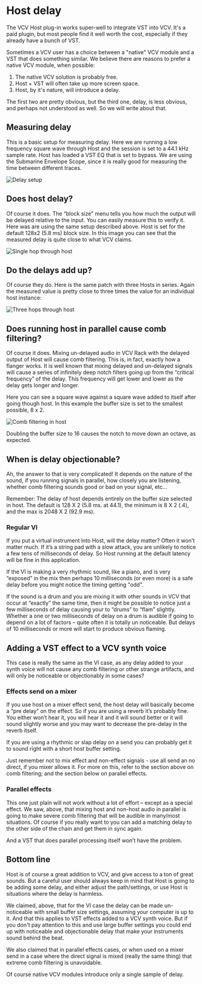 # Host delay

The VCV Host plug-in works super-well to integrate VST into VCV. It's a paid plugin, but most people find it well worth the cost, especially if they already have a bunch of VST.

Sometimes a VCV user has a choice between a "native" VCV module and a VST that does something similar. We believe there are reasons to prefer a native VCV module, when possible:

1. The native VCV solution is probably free.
2. Host + VST will often take up more screen space.
3. Host, by it's nature, will introduce a delay.

The first two are pretty obvious, but the third one, delay, is less obvious, and perhaps not understood as well. So we will write about that.

## Measuring delay

This is a basic setup for measuring delay. Here we are running a low frequency square wave through Host and the session is set to a 44.1 kHz sample rate. Host has loaded a VST EQ that is set to bypass. We are using the Submarine Envelope Scope, since it is really good for measuring the time between different traces.

![Delay setup](./host-delay-setup.png)

## Does host delay?

Of course it does. The “block size” menu tells you how much the output will be delayed relative to the input. You can easily measure this to verify it. Here was are using the same setup described above. Host is set for the default 128x2  (5.8 ms) block size. In this image you can see that the measured delay is quite close to what VCV claims.

![Single hop through host](./host-delay-simple.png)

## Do the delays add up?

Of course they do. Here is the same patch with three Hosts in series. Again the measured value is pretty close to three times the value for an individual host instance:

![Three hops through host](./host-delay-three.png)

## Does running host in parallel cause comb filtering?

Of course it does. Mixing un-delayed audio in VCV Rack with the delayed output of Host will cause comb filtering. This is, in fact, exactly how a flanger works. It is well known that mixing delayed and un-delayed signals will cause a series of infinitely deep notch filters going up from the “critical frequency” of the delay. This frequency will get lower and lower as the delay gets longer and longer.

Here you can see a square wave against a square wave added to itself after going though host. In this example the buffer size is set to the smallest possible, 8 x 2.

![Comb filtering in host](./host-notches.png)

Doubling the buffer size to 16 causes the notch to move down an octave, as expected.

## When is delay objectionable?

Ah, the answer to that is very complicated! It depends on the nature of the sound, if you running signals in parallel, how closely you are listening, whether comb filtering sounds good or bad on your signal, etc...

Remember: The delay of host depends entirely on the buffer size selected in host. The default is 128 X 2 (5.8 ms. at 44.1), the minimum is 8 X 2 (.4), and the max is 2048 X 2 (92.9 ms).

### Regular VI

If you put a virtual instrument into Host, will the delay matter? Often it won’t matter much. If it’s a string pad with a slow attack, you are unlikely to notice a few tens of milliseconds of delay. So Host running at the default latency will be fine in this application.

If the VI is making a very rhythmic sound, like a piano, and is very “exposed” in the mix then perhaps 10 milliseconds (or even more) is a safe delay before you might notice the timing getting "odd".

If the sound is a drum and you are mixing it with other sounds in VCV that occur at “exactly” the same time, then it might be possible to notice just a few milliseconds of delay causing your to “drums” to “flam” slightly. Whether a one or two milliseconds of delay on a drum is audible if going to depend on a lot of factors – quite often it is totally un noticeable. But delays of 10 milliseconds or more will start to produce obvious flaming.

## Adding a VST effect to a VCV synth voice

This case is really the same as the VI case, as any delay added to your synth voice will not cause any comb filtering or other strange artifacts, and will only be noticeable or objectionably in some cases?

### Effects send on a mixer

If you use host on a mixer effect send, the host delay will basically become a “pre delay” on the effect. So if you are using a reverb it’s probably fine. You either won’t hear it, you will hear it and it will sound better or it will sound slightly worse and you may want to decrease the pre-delay in the reverb itself.

If you are using a rhythmic or slap delay on a send you can probably get it to sound right with a short host buffer setting.

Just remember not to mix effect and non-effect signals - use all send an no direct, if you mixer allows it. For more on this, refer to the section above on comb filtering; and the section below on parallel effects.

### Parallel effects

This one just plain will not work without a lot of effort – except as a special effect. We saw, above, that mixing host and non-host audio in parallel is going to make severe comb filtering that will be audible in many/most situations. Of course if you really want to you can add a matching delay to the other side of the chain and get them in sync again.

And a VST that does parallel processing itself won’t have the problem.

## Bottom line

Host is of course a great addition to VCV, and give access to a ton of great sounds. But a careful user should always keep in mind that Host is going to be adding some delay, and either adjust the path/settings, or use Host is situations where the delay is harmless.

We claimed, above, that for the VI case the delay can be made un-noticeable with small buffer size settings, assuming your computer is up to it. And that this applies to VST effects added to a VCV synth voice. But if you don't pay attention to this and use large buffer settings you could end up with noticeable and objectionable delay that make your instruments sound behind the beat.

We also claimed that in parallel effects cases, or when used on a mixer send in a case where the direct signal is mixed (really the same thing) that extreme comb filtering is unavoidable.

Of course native VCV modules introduce only a single sample of delay.
